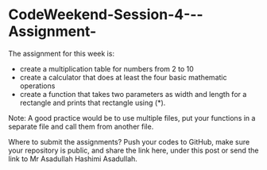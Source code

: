 # CodeWeekend-Session-4---Assignment-
The assignment for this week is:
- create a multiplication table for numbers from 2 to 10
- create a  calculator that does at least the four basic mathematic operations
- create a function that takes two parameters as width and length for a rectangle and prints that rectangle using (*).

Note: A good practice would be to use multiple files, put your functions in a separate file and call them from another file.

Where to submit the assignments?
Push your codes to GitHub, make sure your repository is public, and share the link here, under this post or send the link to Mr Asadullah Hashimi Asadullah.
